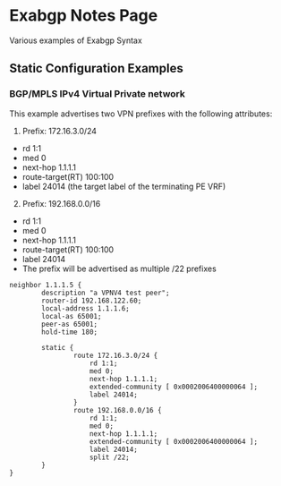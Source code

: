 # Exabgp Notes Page
Various examples of Exabgp Syntax

## Static Configuration Examples

### BGP/MPLS IPv4 Virtual Private network
This example advertises two VPN prefixes with the following attributes:

1. Prefix: 172.16.3.0/24
  * rd 1:1
  * med 0
  * next-hop 1.1.1.1
  * route-target(RT) 100:100
  * label 24014 (the target label of the terminating PE VRF)
2. Prefix: 192.168.0.0/16
  * rd 1:1
  * med 0
  * next-hop 1.1.1.1
  * route-target(RT) 100:100
  * label 24014
  * The prefix will be advertised as multiple /22 prefixes

```
neighbor 1.1.1.5 {
        description "a VPNV4 test peer";
        router-id 192.168.122.60;
        local-address 1.1.1.6;
        local-as 65001;
        peer-as 65001;
        hold-time 180;

        static {
                route 172.16.3.0/24 {
                    rd 1:1;
                    med 0;
                    next-hop 1.1.1.1;
                    extended-community [ 0x0002006400000064 ];
                    label 24014;
                }
                route 192.168.0.0/16 {
                    rd 1:1;
                    med 0;
                    next-hop 1.1.1.1;
                    extended-community [ 0x0002006400000064 ];
                    label 24014;
                    split /22;
        }
}
```

